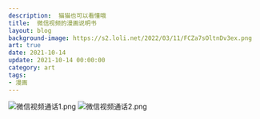 ```yaml
---
description:  猫猫也可以看懂哦
title:  微信视频的漫画说明书
layout: blog
background-image: https://s2.loli.net/2022/03/11/FCZa7sOltnDv3ex.png
art: true
date: 2021-10-14 
update: 2021-10-14 00:00:00
category: art
tags:
- 漫画
---
```


![微信视频通话1.png](https://s2.loli.net/2022/03/11/FCZa7sOltnDv3ex.png)
![微信视频通话2.png](https://s2.loli.net/2022/03/11/O3Qd74FCu5xs8Mw.png)